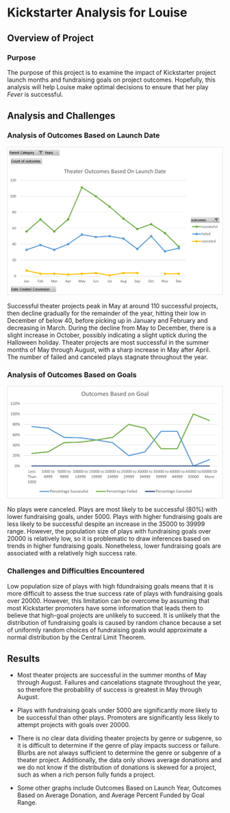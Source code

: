 # Kickstarter Analysis for Louise

## Overview of Project

### Purpose

The purpose of this project is to examine the impact of Kickstarter project launch months and fundraising goals on project outcomes. Hopefully, this analysis will help Louise make optimal decisions to ensure that her play *Fever* is successful.

## Analysis and Challenges

### Analysis of Outcomes Based on Launch Date

![Theater Outcomes Based on Launch Date](Resources/Theater_Outcomes_vs_Launch.png)

Successful theater projects peak in May at around 110 successful projects, then decline gradually for the remainder of the year, hitting their low in December of below 40, before picking up in January and February and decreasing in March. During the decline from May to December, there is a slight increase in October, possibly indicating a slight uptick during the Halloween holiday. Theater projects are most successful in the summer months of May through August, with a sharp increase in May after April. The number of failed and canceled plays stagnate throughout the year.

### Analysis of Outcomes Based on Goals

![Outcomes Based on Goals](Resources/Outcomes_vs_Goals.png)

No plays were canceled. Plays are most likely to be successful (80%) with lower fundraising goals, under 5000. Plays with higher fundraising goals are less likely to be successful despite an increase in the 35000 to 39999 range. However, the population size of plays with fundraising goals over 20000 is relatively low, so it is problematic to draw inferences based on trends in higher fundraising goals. Nonetheless, lower fundraising goals are associated with a relatively high success rate.

### Challenges and Difficulties Encountered

Low population size of plays with high fdundraising goals means that it is more difficult to assess the true success rate of plays with fundraising goals over 20000. However, this limitation can be overcome by assuming that most Kickstarter promoters have some information that leads them to believe that high-goal projects are unlikely to succeed. It is unlikely that the distribution of fundraising goals is caused by random chance because a set of uniformly random choices of fundraising goals would approximate a normal distribution by the Central Limit Theorem.

## Results

- Most theater projects are successful in the summer months of May through August. Failures and cancelations stagnate throughout the year, so therefore the probability of success is greatest in May through August.

- Plays with fundraising goals under 5000 are significantly more likely to be successful than other plays. Promoters are significantly less likely to attempt projects with goals over 20000.

- There is no clear data dividing theater projects by genre or subgenre, so it is difficult to determine if the genre of play impacts success or failure. Blurbs are not always sufficient to determine the genre or subgenre of a theater project. Additionally, the data only shows average donations and we do not know if the distribution of donations is skewed for a project, such as when a rich person fully funds a project.

- Some other graphs include Outcomes Based on Launch Year, Outcomes Based on Average Donation, and Average Percent Funded by Goal Range.
